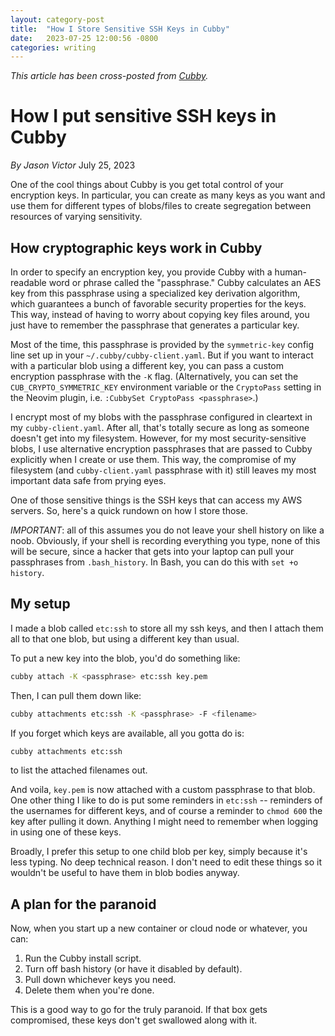 ```yaml
---
layout: category-post
title:  "How I Store Sensitive SSH Keys in Cubby"
date:   2023-07-25 12:00:56 -0800
categories: writing
---
```


_This article has been cross-posted from [Cubby](https://public.cubbycli.com/v1/post/jason/ssh-key-in-cubby/view)._

# How I put sensitive SSH keys in Cubby

_By Jason Victor_
July 25, 2023

One of the cool things about Cubby is you get total control of your encryption keys. In particular, you can create as many keys as you want and use them for different types of blobs/files to create segregation between resources of varying sensitivity.

## How cryptographic keys work in Cubby

In order to specify an encryption key, you provide Cubby with a human-readable word or phrase called the "passphrase." Cubby calculates an AES key from this passphrase using a specialized key derivation algorithm, which guarantees a bunch of favorable security properties for the keys. This way, instead of having to worry about copying key files around, you just have to remember the passphrase that generates a particular key.

Most of the time, this passphrase is provided by the `symmetric-key` config line set up in your `~/.cubby/cubby-client.yaml`. But if you want to interact with a particular blob using a different key, you can pass a custom encryption passphrase with the `-K` flag. (Alternatively, you can set the `CUB_CRYPTO_SYMMETRIC_KEY` environment variable or the `CryptoPass` setting in the Neovim plugin, i.e. `:CubbySet CryptoPass <passphrase>`.)

I encrypt most of my blobs with the passphrase configured in cleartext in my `cubby-client.yaml`. After all, that's totally secure as long as someone doesn't get into my filesystem. However, for my most security-sensitive blobs, I use alternative encryption passphrases that are passed to Cubby explicitly when I create or use them. This way, the compromise of my filesystem (and `cubby-client.yaml` passphrase with it) still leaves my most important data safe from prying eyes.

One of those sensitive things is the SSH keys that can access my AWS servers. So, here's a quick rundown on how I store those.

*IMPORTANT*: all of this assumes you do not leave your shell history on like a noob. Obviously, if your shell is recording everything you type, none of this will be secure, since a hacker that gets into your laptop can pull your passphrases from `.bash_history`. In Bash, you can do this with `set +o history`.

## My setup

I made a blob called `etc:ssh` to store all my ssh keys, and then I attach them all to that one blob, but using a different key than usual. 

To put a new key into the blob, you'd do something like:

```bash
cubby attach -K <passphrase> etc:ssh key.pem
```

Then, I can pull them down like:

```bash
cubby attachments etc:ssh -K <passphrase> -F <filename>
```

If you forget which keys are available, all you gotta do is:

```bash
cubby attachments etc:ssh
```

to list the attached filenames out.

And voila, `key.pem` is now attached with a custom passphrase to that blob. One other thing I like to do is put some reminders in `etc:ssh` -- reminders of the usernames for different keys, and of course a reminder to `chmod 600` the key after pulling it down. Anything I might need to remember when logging in using one of these keys.

Broadly, I prefer this setup to one child blob per key, simply because it's less typing. No deep technical reason. I don't need to edit these things so it wouldn't be useful to have them in blob bodies anyway.


## A plan for the paranoid

Now, when you start up a new container or cloud node or whatever, you can:

1. Run the Cubby install script.
2. Turn off bash history (or have it disabled by default).
3. Pull down whichever keys you need.
4. Delete them when you're done.

This is a good way to go for the truly paranoid. If that box gets compromised, these keys don't get swallowed along with it.

